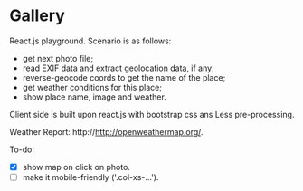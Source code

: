 # Gallery

React.js playground. Scenario is as follows:
* get next photo file;
* read EXIF data and extract geolocation data, if any;
* reverse-geocode coords to get the name of the place;
* get weather conditions for this place;
* show place name, image and weather.

Client side is built upon react.js with bootstrap css ans Less pre-processing.

Weather Report: http://http://openweathermap.org/.

To-do:
- [x] show map on click on photo.
- [ ] make it mobile-friendly ('.col-xs-...').
